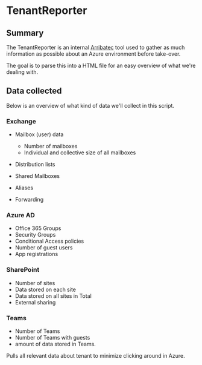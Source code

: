 # TenantReporter
## Summary
The TenantReporter is an internal [Arribatec](https://arribatec.com) tool used to gather as much information as possible about an Azure environment before take-over. 

The goal is to parse this into a HTML file for an easy overview of what we're dealing with.

## Data collected
Below is an overview of what kind of data we'll collect in this script. 

### Exchange
- Mailbox (user) data
  - Number of mailboxes
  - Individual and collective size of all mailboxes
 
- Distribution lists
- Shared Mailboxes
- Aliases
- Forwarding

### Azure AD
- Office 365 Groups
- Security Groups
- Conditional Access policies
- Number of guest users
- App registrations


### SharePoint
- Number of sites
- Data stored on each site
- Data stored on all sites in Total
- External sharing

### Teams
- Number of Teams
- Number of Teams with guests
- amount of data stored in Teams.



Pulls all relevant data about tenant to minimize clicking around in Azure. 
